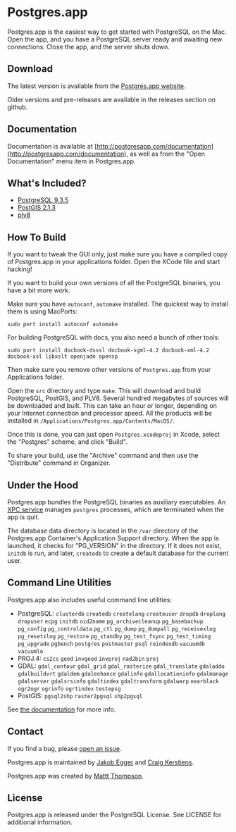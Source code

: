 # Postgres.app

Postgres.app is the easiest way to get started with PostgreSQL on the Mac. Open the app, and you have a PostgreSQL server ready and awaiting new connections. Close the app, and the server shuts down.

## Download

The latest version is available from the [Postgres.app website](http://postgresapp.com/).

Older versions and pre-releases are available in the releases section on github.

## Documentation

Documentation is available at [http://postgresapp.com/documentation](http://postgresapp.com/documentation), as well as from the "Open Documentation" menu item in Postgres.app.

## What's Included?

- [PostgreSQL 9.3.5](http://www.postgresql.org/docs/9.3/static/release-9-3-5.html)
- [PostGIS 2.1.3](http://postgis.net/)
- [plv8](http://code.google.com/p/plv8js/wiki/PLV8)

## How To Build

If you want to tweak the GUI only, just make sure you have a compiled copy of Postgres.app in your applications folder.
Open the XCode file and start hacking!

If you want to build your own versions of all the PostgreSQL binaries, you have a bit more work.

Make sure you have `autoconf`, `automake` installed. The quickest way to install them is using MacPorts:

    sudo port install autoconf automake

For building PostgreSQL with docs, you also need a bunch of other tools:

    sudo port install docbook-dsssl docbook-sgml-4.2 docbook-xml-4.2 docbook-xsl libxslt openjade opensp

Then make sure you remove other versions of `Postgres.app` from your Applications folder.

Open the `src` directory and type `make`.
This will download and build PostgreSQL, PostGIS, and PLV8. 
Several hundred megabytes of sources will be downloaded and built.
This can take an hour or longer, depending on your Internet connection and processor speed.
All the products will be installed in `/Applications/Postgres.app/Contents/MacOS/`.

Once this is done, you can just open `Postgres.xcodeproj` in Xcode, select the "Postgres" scheme, and click "Build".

To share your build, use the "Archive" command and then use the "Distribute" command in Organizer.

## Under the Hood

Postgres.app bundles the PostgreSQL binaries as auxiliary executables. An [XPC service](http://developer.apple.com/library/mac/#documentation/MacOSX/Conceptual/BPSystemStartup/Chapters/CreatingXPCServices.html) manages `postgres` processes, which are terminated when the app is quit.

The database data directory is located in the `/var` directory of the Postgres.app Container's Application Support directory. When the app is launched, it checks for "PG_VERSION" in the directory. If it does not exist, `initdb` is run, and later, `createdb` to create a default database for the current user.

## Command Line Utilities

Postgres.app also includes useful command line utilities:

- PostgreSQL: `clusterdb` `createdb` `createlang` `createuser` `dropdb` `droplang` `dropuser` `ecpg` `initdb` `oid2name` `pg_archivecleanup` `pg_basebackup` `pg_config` `pg_controldata` `pg_ctl` `pg_dump` `pg_dumpall` `pg_receivexlog` `pg_resetxlog` `pg_restore` `pg_standby` `pg_test_fsync` `pg_test_timing` `pg_upgrade` `pgbench` `postgres` `postmaster` `psql` `reindexdb` `vacuumdb` `vacuumlo`
- PROJ.4: `cs2cs` `geod` `invgeod` `invproj` `nad2bin` `proj`
- GDAL: `gdal_contour` `gdal_grid` `gdal_rasterize` `gdal_translate` `gdaladdo` `gdalbuildvrt` `gdaldem` `gdalenhance` `gdalinfo` `gdallocationinfo` `gdalmanage` `gdalserver` `gdalsrsinfo` `gdaltindex` `gdaltransform` `gdalwarp` `nearblack` `ogr2ogr` `ogrinfo` `ogrtindex` `testepsg`
- PostGIS: `pgsql2shp` `raster2pgsql` `shp2pgsql`

See [the documentation](http://postgresapp.com/documentation) for more info.

## Contact

If you find a bug, please [open an issue](https://github.com/PostgresApp/PostgresApp/issues).

Postgres.app is maintained by [Jakob Egger](https://github.com/jakob) and [Craig Kerstiens](https://github.com/craigkerstiens).

Postgres.app was created by [Mattt Thompson](https://github.com/mattt).


## License

Postgres.app is released under the PostgreSQL License. See LICENSE for additional information.
